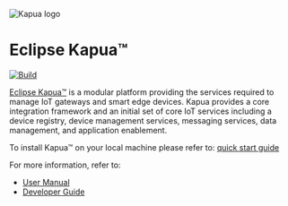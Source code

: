 ![Kapua logo](docs/user-manual/en/images/kapua-logo.png)

# Eclipse Kapua&trade;

[![Build](https://api.travis-ci.org/Sna-ke/kapua.svg)](https://travis-ci.org/Sna-ke/kapua/) 

[Eclipse Kapua&trade;](http://eclipse.org/kapua) is a modular platform providing the services required to manage IoT gateways and smart edge devices. Kapua provides a core integration framework and an initial set of core IoT services including a device registry, device management services, messaging services, data management, and application enablement.

To install Kapua&trade; on your local machine please refer to:
[quick start guide](dev-tools/src/main/vagrant/README.MD#demo-machine-quick-start)

For more information, refer to:

* [User Manual](docs/user-manual/en)
* [Developer Guide](docs/developer-guide/en)